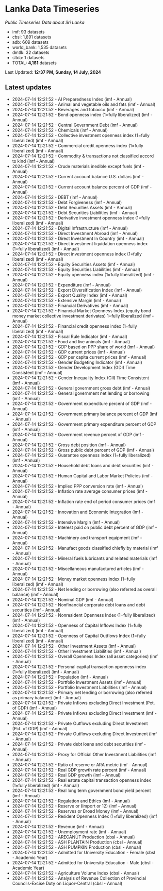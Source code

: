 # Lanka Data Timeseries
*Public Timeseries Data about Sri Lanka*

* imf: 93 datasets
* cbsl: 1,891 datasets
* adb: 609 datasets
* world_bank: 1,535 datasets
* dmtlk: 32 datasets
* sltda: 1 datasets
* TOTAL: **4,161** datasets

Last Updated: **12:37 PM, Sunday, 14 July, 2024**

## Latest updates

* 2024-07-14 12:21:52 - AI Preparedness Index (imf - Annual)
* 2024-07-14 12:21:52 - Animal and vegetable oils and fats (imf - Annual)
* 2024-07-14 12:21:52 - Beverages and tobacco (imf - Annual)
* 2024-07-14 12:21:52 - Bond openness index (1=fully liberalized) (imf - Annual)
* 2024-07-14 12:21:52 - Central Government Debt (imf - Annual)
* 2024-07-14 12:21:52 - Chemicals (imf - Annual)
* 2024-07-14 12:21:52 - Collective investment openness index (1=fully liberalized) (imf - Annual)
* 2024-07-14 12:21:52 - Commercial credit openness index (1=fully liberalized) (imf - Annual)
* 2024-07-14 12:21:52 - Commodity & transactions not classified accord to kind (imf - Annual)
* 2024-07-14 12:21:52 - Crude materials inedible except fuels (imf - Annual)
* 2024-07-14 12:21:52 - Current account balance U.S. dollars (imf - Annual)
* 2024-07-14 12:21:52 - Current account balance percent of GDP (imf - Annual)
* 2024-07-14 12:21:52 - DEBT (imf - Annual)
* 2024-07-14 12:21:52 - Debt Forgiveness (imf - Annual)
* 2024-07-14 12:21:52 - Debt Securities Assets (imf - Annual)
* 2024-07-14 12:21:52 - Debt Securities Liabilities (imf - Annual)
* 2024-07-14 12:21:52 - Derivative investment openness index (1=fully liberalized) (imf - Annual)
* 2024-07-14 12:21:52 - Digital Infrastructure (imf - Annual)
* 2024-07-14 12:21:52 - Direct Investment Abroad (imf - Annual)
* 2024-07-14 12:21:52 - Direct Investment In Country (imf - Annual)
* 2024-07-14 12:21:52 - Direct investment liquidation openness index (1=fully liberalized) (imf - Annual)
* 2024-07-14 12:21:52 - Direct investment openness index (1=fully liberalized) (imf - Annual)
* 2024-07-14 12:21:52 - Equity Securities Assets (imf - Annual)
* 2024-07-14 12:21:52 - Equity Securities Liabilities (imf - Annual)
* 2024-07-14 12:21:52 - Equity openness index (1=fully liberalized) (imf - Annual)
* 2024-07-14 12:21:52 - Expenditure (imf - Annual)
* 2024-07-14 12:21:52 - Export Diversification Index (imf - Annual)
* 2024-07-14 12:21:52 - Export Quality Index (imf - Annual)
* 2024-07-14 12:21:52 - Extensive Margin (imf - Annual)
* 2024-07-14 12:21:52 - Financial Derivatives (imf - Annual)
* 2024-07-14 12:21:52 - Financial Market Openness Index (equity bond money market collective investment derivates) 1=fully liberalized (imf - Annual)
* 2024-07-14 12:21:52 - Financial credit openness index (1=fully liberalized) (imf - Annual)
* 2024-07-14 12:21:52 - Fiscal Rule Indicator (imf - Annual)
* 2024-07-14 12:21:52 - Food and live animals (imf - Annual)
* 2024-07-14 12:21:52 - GDP based on PPP share of world (imf - Annual)
* 2024-07-14 12:21:52 - GDP current prices (imf - Annual)
* 2024-07-14 12:21:52 - GDP per capita current prices (imf - Annual)
* 2024-07-14 12:21:52 - Gender Budgeting Indicator (imf - Annual)
* 2024-07-14 12:21:52 - Gender Development Index (GDI) Time Consistent (imf - Annual)
* 2024-07-14 12:21:52 - Gender Inequality Index (GII) Time Consistent (imf - Annual)
* 2024-07-14 12:21:52 - General government gross debt (imf - Annual)
* 2024-07-14 12:21:52 - General government net lending or borrowing (imf - Annual)
* 2024-07-14 12:21:52 - Government expenditure percent of GDP (imf - Annual)
* 2024-07-14 12:21:52 - Government primary balance percent of GDP (imf - Annual)
* 2024-07-14 12:21:52 - Government primary expenditure percent of GDP (imf - Annual)
* 2024-07-14 12:21:52 - Government revenue percent of GDP (imf - Annual)
* 2024-07-14 12:21:52 - Gross debt position (imf - Annual)
* 2024-07-14 12:21:52 - Gross public debt percent of GDP (imf - Annual)
* 2024-07-14 12:21:52 - Guarantee openness index (1=fully liberalized) (imf - Annual)
* 2024-07-14 12:21:52 - Household debt loans and debt securities (imf - Annual)
* 2024-07-14 12:21:52 - Human Capital and Labor Market Policies (imf - Annual)
* 2024-07-14 12:21:52 - Implied PPP conversion rate (imf - Annual)
* 2024-07-14 12:21:52 - Inflation rate average consumer prices (imf - Annual)
* 2024-07-14 12:21:52 - Inflation rate end of period consumer prices (imf - Annual)
* 2024-07-14 12:21:52 - Innovation and Economic Integration (imf - Annual)
* 2024-07-14 12:21:52 - Intensive Margin (imf - Annual)
* 2024-07-14 12:21:52 - Interest paid on public debt percent of GDP (imf - Annual)
* 2024-07-14 12:21:52 - Machinery and transport equipment (imf - Annual)
* 2024-07-14 12:21:52 - Manufact goods classified chiefly by material (imf - Annual)
* 2024-07-14 12:21:52 - Mineral fuels lubricants and related materials (imf - Annual)
* 2024-07-14 12:21:52 - Miscellaneous manufactured articles (imf - Annual)
* 2024-07-14 12:21:52 - Money market openness index (1=fully liberalized) (imf - Annual)
* 2024-07-14 12:21:52 - Net lending or borrowing (also referred as overall balance) (imf - Annual)
* 2024-07-14 12:21:52 - Nominal GDP (imf - Annual)
* 2024-07-14 12:21:52 - Nonfinancial corporate debt loans and debt securities (imf - Annual)
* 2024-07-14 12:21:52 - Nonresident Openness Index (1=fully liberalized) (imf - Annual)
* 2024-07-14 12:21:52 - Openness of Capital Inflows Index (1=fully liberalized) (imf - Annual)
* 2024-07-14 12:21:52 - Openness of Capital Outflows Index (1=fully liberalized) (imf - Annual)
* 2024-07-14 12:21:52 - Other Investment Assets (imf - Annual)
* 2024-07-14 12:21:52 - Other Investment Liabilities (imf - Annual)
* 2024-07-14 12:21:52 - Overall Openness Index (all asset categories) (imf - Annual)
* 2024-07-14 12:21:52 - Personal capital transaction openness index (1=fully liberalized) (imf - Annual)
* 2024-07-14 12:21:52 - Population (imf - Annual)
* 2024-07-14 12:21:52 - Portfolio Investment Assets (imf - Annual)
* 2024-07-14 12:21:52 - Portfolio Investment Liabilities (imf - Annual)
* 2024-07-14 12:21:52 - Primary net lending or borrowing (also referred as primary balance) (imf - Annual)
* 2024-07-14 12:21:52 - Private Inflows excluding Direct Investment (Pct. of GDP) (imf - Annual)
* 2024-07-14 12:21:52 - Private Inflows excluding Direct Investment (imf - Annual)
* 2024-07-14 12:21:52 - Private Outflows excluding Direct Investment (Pct. of GDP) (imf - Annual)
* 2024-07-14 12:21:52 - Private Outflows excluding Direct Investment (imf - Annual)
* 2024-07-14 12:21:52 - Private debt loans and debt securities (imf - Annual)
* 2024-07-14 12:21:52 - Proxy for Official Other Investment Liabilities (imf - Annual)
* 2024-07-14 12:21:52 - Ratio of reserve or ARA metric (imf - Annual)
* 2024-07-14 12:21:52 - Real GDP growth rate percent (imf - Annual)
* 2024-07-14 12:21:52 - Real GDP growth (imf - Annual)
* 2024-07-14 12:21:52 - Real estate capital transaction openness index (1=fully liberalized) (imf - Annual)
* 2024-07-14 12:21:52 - Real long term government bond yield percent (imf - Annual)
* 2024-07-14 12:21:52 - Regulation and Ethics (imf - Annual)
* 2024-07-14 12:21:52 - Reserve or (Import or 12) (imf - Annual)
* 2024-07-14 12:21:52 - Reserves or Broad Money (imf - Annual)
* 2024-07-14 12:21:52 - Resident Openness Index (1=fully liberalized) (imf - Annual)
* 2024-07-14 12:21:52 - Revenue (imf - Annual)
* 2024-07-14 12:21:52 - Unemployment rate (imf - Annual)
* 2024-07-14 12:21:52 - ARECANUT Production (cbsl - Annual)
* 2024-07-14 12:21:52 - ASH PLANTAIN Production (cbsl - Annual)
* 2024-07-14 12:21:52 - ASH PUMPKIN Production (cbsl - Annual)
* 2024-07-14 12:21:52 - Admitted for University Education - Female (cbsl - Academic Year)
* 2024-07-14 12:21:52 - Admitted for University Education - Male (cbsl - Academic Year)
* 2024-07-14 12:21:52 - Agriculture Volume Index (cbsl - Annual)
* 2024-07-14 12:21:52 - Analysis of Revenue Collection of Provincial Councils-Excise Duty on Liquor-Central (cbsl - Annual)